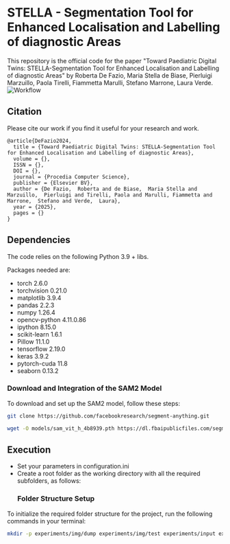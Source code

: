# STELLA - Segmentation Tool for Enhanced Localisation and Labelling of diagnostic Areas
This repository is the official code for the paper "Toward Paediatric Digital Twins: STELLA-Segmentation Tool for Enhanced Localisation and Labelling of diagnostic Areas" by Roberta De Fazio, Maria Stella de Biase, Pierluigi Marzuillo, Paola Tirelli, Fiammetta Marulli, Stefano Marrone, Laura Verde.
![Workflow]([https://github.com/](https://github.com/Ste-lla02/stella/blob/roberta/Figures/stella_pipeline.pdf))
## Citation
Please cite our work if you find it useful for your research and work.

```
@article{DeFazio2024,
  title = {Toward Paediatric Digital Twins: STELLA-Segmentation Tool for Enhanced Localisation and Labelling of diagnostic Areas},
  volume = {},
  ISSN = {},
  DOI = {},
  journal = {Procedia Computer Science},
  publisher = {Elsevier BV},
  author = {De Fazio,  Roberta and de Biase,  Maria Stella and Marzuillo,  Pierluigi and Tirelli, Paola and Marulli, Fiammetta and Marrone,  Stefano and Verde,  Laura},
  year = {2025},
  pages = {}
}
```

## Dependencies

The code relies on the following Python 3.9 + libs.

Packages needed are:
* torch 2.6.0
* torchvision 0.21.0
* matplotlib 3.9.4
* pandas 2.2.3
* numpy 1.26.4
* opencv-python 4.11.0.86
* ipython 8.15.0
* scikit-learn 1.6.1
* Pillow 11.1.0
* tensorflow 2.19.0
* keras 3.9.2
* pytorch-cuda 11.8 
* seaborn 0.13.2

  
### Download and Integration of the SAM2 Model

To download and set up the SAM2 model, follow these steps:

```bash
git clone https://github.com/facebookresearch/segment-anything.git

wget -O models/sam_vit_h_4b8939.pth https://dl.fbaipublicfiles.com/segment_anything/sam_vit_h_4b8939.pth
```

## Execution
* Set your parameters in configuration.ini
* Create a root folder as the working directory with all the required subfolders, as follows:
  ### Folder Structure Setup

To initialize the required folder structure for the project, run the following commands in your terminal:

```bash
mkdir -p experiments/img/dump experiments/img/test experiments/input experiments/output experiments/models
```
